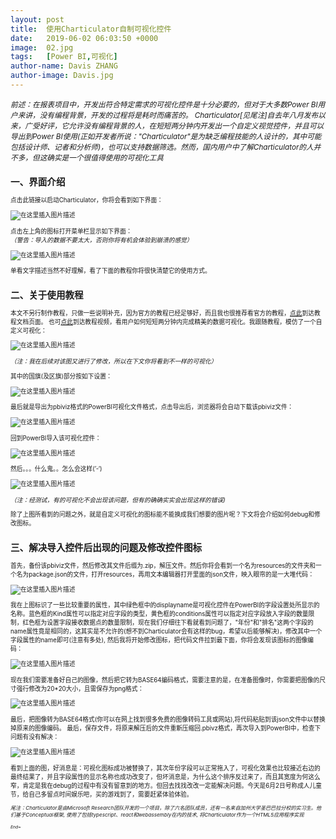 ```yaml
---
layout: post
title:  使用Charticulator自制可视化控件
date:   2019-06-02 06:03:50 +0000
image:  02.jpg
tags:   [Power BI,可视化]
author-name: Davis ZHANG
author-image: Davis.jpg
---
```


<small>*前述：在报表项目中，开发出符合特定需求的可视化控件是十分必要的，但对于大多数Power BI用户来讲，没有编程背景，开发的过程将是耗时而痛苦的。 Charticulator[见尾注]自去年八月发布以来，广受好评，它允许没有编程背景的人，在短短两分钟内开发出一个自定义视觉控件，并且可以导出到Power BI使用(正如开发者所说："Charticulator"是为缺乏编程技能的人设计的，其中可能包括设计师、记者和分析师)，也可以支持数据筛选。然而，国内用户中了解Charticulator的人并不多，但这确实是一个很值得使用的可视化工具*<small>

一、界面介绍
-----
点击此链接以启动Charticulator，你将会看到如下界面：

![在这里插入图片描述](https://img-blog.csdnimg.cn/20191129173239280.png?x-oss-process=image/watermark,type_ZmFuZ3poZW5naGVpdGk,shadow_10,text_d3d3LmQtYmkudGVjaA==,size_16,color_FFFFFF,t_70)

点击左上角的图标打开菜单栏显示如下界面：  
*（警告：导入的数据不要太大，否则你将有机会体验到崩溃的感觉）*

![在这里插入图片描述](https://img-blog.csdnimg.cn/20191129173254720.png?x-oss-process=image/watermark,type_ZmFuZ3poZW5naGVpdGk,shadow_10,text_d3d3LmQtYmkudGVjaA==,size_16,color_FFFFFF,t_70)

单看文字描述当然不好理解，看了下面的教程你将很快清楚它的使用方式。

二、关于使用教程
-----

本文不另行制作教程，只做一些说明补充，因为官方的教程已经足够好，而且我也很推荐看官方的教程，[点此](https://charticulator.com/docs/getting-started.html)到达教程文档页面。
也可[点此](https://charticulator.azureedge.net/videos/gallery/co2_emission_ranking.mp4)到达教程视频，看用户如何短短两分钟内完成精美的数据可视化。
​
我跟随教程，模仿了一个自定义可视化：

![在这里插入图片描述](https://img-blog.csdnimg.cn/20191129173306691.png?x-oss-process=image/watermark,type_ZmFuZ3poZW5naGVpdGk,shadow_10,text_d3d3LmQtYmkudGVjaA==,size_16,color_FFFFFF,t_70)

*（注：我在后续对该图又进行了修改，所以在下文你将看到不一样的可视化）*

其中的国旗(及区旗)部分按如下设置：

![在这里插入图片描述](https://img-blog.csdnimg.cn/20191129173316189.png?x-oss-process=image/watermark,type_ZmFuZ3poZW5naGVpdGk,shadow_10,text_d3d3LmQtYmkudGVjaA==,size_16,color_FFFFFF,t_70)

最后就是导出为pbiviz格式的PowerBI可视化文件格式，点击导出后，浏览器将会自动下载该pbiviz文件：

![在这里插入图片描述](https://img-blog.csdnimg.cn/20191129173325137.png?x-oss-process=image/watermark,type_ZmFuZ3poZW5naGVpdGk,shadow_10,text_d3d3LmQtYmkudGVjaA==,size_16,color_FFFFFF,t_70)

回到PowerBI导入该可视化控件：

![在这里插入图片描述](https://img-blog.csdnimg.cn/20191129173332335.png?x-oss-process=image/watermark,type_ZmFuZ3poZW5naGVpdGk,shadow_10,text_d3d3LmQtYmkudGVjaA==,size_16,color_FFFFFF,t_70)

然后。。。什么鬼。。怎么会这样(’-‘)

![在这里插入图片描述](https://img-blog.csdnimg.cn/20191129173359771.png?x-oss-process=image/watermark,type_ZmFuZ3poZW5naGVpdGk,shadow_10,text_d3d3LmQtYmkudGVjaA==,size_16,color_FFFFFF,t_70)

*（注：经测试，有的可视化不会出现该问题，但有的确确实实会出现这样的错误)*

除了上图所看到的问题之外，就是自定义可视化的图标能不能换成我们想要的图片呢？下文将会介绍如何debug和修改图标。

三、解决导入控件后出现的问题及修改控件图标
-----

首先，备份该pbiviz文件，然后修改其文件后缀为.zip，解压文件。然后你将会看到一个名为resources的文件夹和一个名为package.json的文件，打开resources，再用文本编辑器打开里面的json文件，映入眼帘的是一大堆代码：

![在这里插入图片描述](https://img-blog.csdnimg.cn/20191129173346988.png)

我在上图标识了一些比较重要的属性，其中绿色框中的displayname是可视化控件在PowerBI的字段设置处所显示的名称。蓝色框的Kind属性可以指定对应字段的类型，黄色框的conditions属性可以指定对应字段放入字段的数量限制，红色框为设置字段接收数据点的数量限制，现在我们仔细往下看就看到问题了，"年份"和"排名"这两个字段的name属性竟是相同的，这其实是不允许的(想不到Charticulator会有这样的bug，希望以后能够解决)，修改其中一个字段属性的name即可(注意有多处), 然后我将开始修改图标，把代码文件拉到最下面，你将会发现该图标的图像编码：

![在这里插入图片描述](https://img-blog.csdnimg.cn/20191129173410238.png)

现在我们需要准备好自己的图像，然后把它转为BASE64编码格式，需要注意的是，在准备图像时，你需要把图像的尺寸强行修改为20*20大小，且需保存为png格式：

![在这里插入图片描述](https://img-blog.csdnimg.cn/20191129173418160.png?x-oss-process=image/watermark,type_ZmFuZ3poZW5naGVpdGk,shadow_10,text_d3d3LmQtYmkudGVjaA==,size_16,color_FFFFFF,t_70)

最后，把图像转为BASE64格式(你可以在网上找到很多免费的图像转码工具或网站),将代码粘贴到该json文件中以替换掉原来的图像编码。
最后，保存文件，将原来解压后的文件重新压缩回.pbivz格式，再次导入到PowerBI中，检查下问题有没有解决：

![在这里插入图片描述](https://img-blog.csdnimg.cn/20191129173505413.png?x-oss-process=image/watermark,type_ZmFuZ3poZW5naGVpdGk,shadow_10,text_d3d3LmQtYmkudGVjaA==,size_16,color_FFFFFF,t_70)

看到上面的图，好消息是：可视化图标成功被替换了，其次年份字段可以正常拖入了，可视化效果也比较接近右边的最终结果了，并且字段属性的显示名称也成功改变了，但坏消息是，为什么这个排序反过来了，而且其宽度为何这么窄，肯定是我在debug的过程中有没有留意到的地方。但回去找找改改一定能解决问题。今天是6月2日号称成人儿童节，给自己多留点时间娱乐吧，买的游戏到了，需要赶紧体验体验。

<small>*尾注：Charticulator是由Microsoft Research团队开发的一个项目，除了六名团队成员，还有一名来自加州大学圣巴巴拉分校的实习生。他们基于Conceptual框架, 使用了包括typescript、react和webassembly在内的技术, 将Charticulator作为一个HTML5应用程序实现*<small>

*End~*
